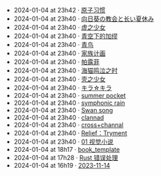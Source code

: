 - 2024-01-04 at 23h42 · [原子习惯](原子习惯)
- 2024-01-04 at 23h40 · [向日葵の教会と长い夏休み](向日葵の教会と长い夏休み)
- 2024-01-04 at 23h40 · [虚之少女](虚之少女)
- 2024-01-04 at 23h40 · [青空下的加缪](青空下的加缪)
- 2024-01-04 at 23h40 · [青鸟](青鸟)
- 2024-01-04 at 23h40 · [家族计画](家族计画)
- 2024-01-04 at 23h40 · [帕露菲](帕露菲)
- 2024-01-04 at 23h40 · [海猫鸣泣之时](海猫鸣泣之时)
- 2024-01-04 at 23h40 · [壳之少女](壳之少女)
- 2024-01-04 at 23h40 · [キラ☆キラ](キラ☆キラ)
- 2024-01-04 at 23h40 · [summer pocket](summer%20pocket)
- 2024-01-04 at 23h40 · [symphonic rain](symphonic%20rain)
- 2024-01-04 at 23h40 · [Swan song](Swan%20song)
- 2024-01-04 at 23h40 · [clannad](clannad)
- 2024-01-04 at 23h40 · [cross+channal](cross+channal)
- 2024-01-04 at 23h40 · [Relief：Tryment](Relief：Tryment)
- 2024-01-04 at 23h40 · [01 视觉小说](01%20视觉小说)
- 2024-01-04 at 18h17 · [book_template](book_template)
- 2024-01-04 at 17h28 · [Rust 错误处理](Rust%20错误处理)
- 2024-01-04 at 16h19 · [2023-11-14](2023-11-14)
